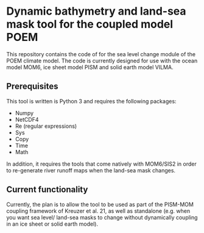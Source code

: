 # Dynamic bathymetry and land-sea mask tool for the coupled model POEM

This repository contains the code of for the sea level change module of the POEM climate model.
The code is currently designed for use with the ocean model MOM6, ice sheet model PISM and solid earth model
VILMA. 

## Prerequisites

This tool is written is Python 3 and requires the following packages:

- Numpy
- NetCDF4
- Re (regular expressions)
- Sys
- Copy
- Time
- Math

In addition, it requires the tools that come natively with 
MOM6/SIS2 in order to re-generate river runoff maps when the land-sea mask changes.

## Current functionality
Currently, the plan is to allow the tool to be used as part of the PISM-MOM
coupling framework of Kreuzer et al. 21, as well as standalone (e.g. when
you want sea level/ land-sea masks to change without dynamically coupling in
an ice sheet or solid earth model). 